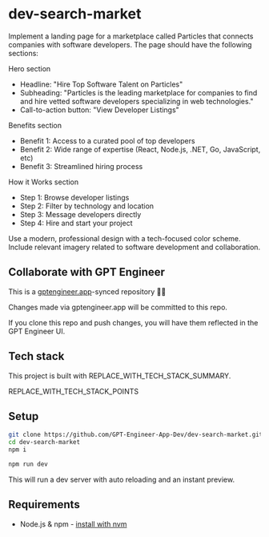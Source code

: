 # dev-search-market

Implement a landing page for a marketplace called Particles that connects companies with software developers. The page should have the following sections:

Hero section
- Headline: "Hire Top Software Talent on Particles"
- Subheading: "Particles is the leading marketplace for companies to find and hire vetted software developers specializing in web technologies."
- Call-to-action button: "View Developer Listings"

Benefits section 
- Benefit 1: Access to a curated pool of top developers 
- Benefit 2: Wide range of expertise (React, Node.js, .NET, Go, JavaScript, etc)
- Benefit 3: Streamlined hiring process

How it Works section
- Step 1: Browse developer listings
- Step 2: Filter by technology and location 
- Step 3: Message developers directly
- Step 4: Hire and start your project

Use a modern, professional design with a tech-focused color scheme. Include relevant imagery related to software development and collaboration.

## Collaborate with GPT Engineer

This is a [gptengineer.app](https://gptengineer.app)-synced repository 🌟🤖

Changes made via gptengineer.app will be committed to this repo.

If you clone this repo and push changes, you will have them reflected in the GPT Engineer UI.

## Tech stack

This project is built with REPLACE_WITH_TECH_STACK_SUMMARY.

REPLACE_WITH_TECH_STACK_POINTS

## Setup

```sh
git clone https://github.com/GPT-Engineer-App-Dev/dev-search-market.git
cd dev-search-market
npm i
```

```sh
npm run dev
```

This will run a dev server with auto reloading and an instant preview.

## Requirements

- Node.js & npm - [install with nvm](https://github.com/nvm-sh/nvm#installing-and-updating)
